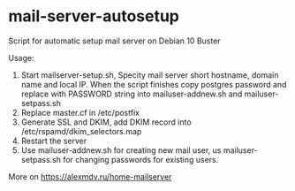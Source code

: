 # mail-server-autosetup
Script for automatic setup mail server on Debian 10 Buster

Usage:
1. Start mailserver-setup.sh, Specity mail server short hostname, domain name and local IP. When the script finishes copy postgres password and replace with PASSWORD string into mailuser-addnew.sh and mailuser-setpass.sh
2. Replace master.cf in /etc/postfix
3. Generate SSL and DKIM, add DKIM record into /etc/rspamd/dkim_selectors.map
4. Restart the server
5. Use mailuser-addnew.sh for creating new mail user, us mailuser-setpass.sh for changing passwords for existing users.

More on https://alexmdv.ru/home-mailserver
